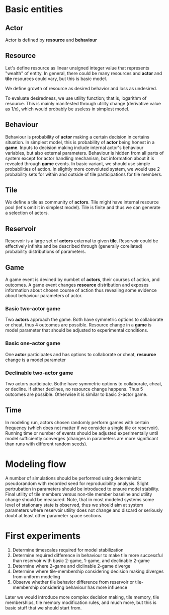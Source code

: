 # Basic entities

## Actor

Actor is defined by **resource** and **behaviour**

## Resource

Let's define resource as linear unsigned integer value that represents "wealth" of entity. In general, there could be many resources and **actor** and **tile** resources could vary, but this is basic model.

We define growth of resource as desired behavior and loss as undesired.

To evaluate desiredness, we use utility function; that is, logarithm of resource. This is mainly manifested through utility change (derivative value as 1/x), which would probably be useless in simplest model.

## Behaviour

Behaviour is probability of **actor** making a certain decision in certains situation. In simplest model, this is probability of **actor** being honest in a **game**. Inputs to decision making include internal actor's behaviour variables, but also external parameters. Behaviour is hidden from all parts of system except for actor handling mechanism, but information about it is revealed through **game** events. In basic variant, we should use simple probabilities of action. In slightly more convoluted system, we would use 2 probability sets for within and outside of tile participations for tile members.

## Tile

We define a tile as community of **actors**. Tile might have internal resource pool (let's omit it in simplest model). Tile is finite and thus we can generate a selection of actors.

## Reservoir

Reservoir is a large set of **actors** external to given **tile**. Reservoir could be effectively infinite and be described through (generally corellated) probability distributions of parameters.

## Game

A game event is devined by numbet of **actors**, their courses of action, and outcomes. A game event changes **resource** distribution and exposes information about chosen course of action thus revealing some evidence about behaviour parameters of actor.

### Basic two-actor game

Two **actors** approach the game. Both have symmetric options to collaborate or cheat, thus 4 outcomes are possible. Resource change in a **game** is model parameter that should be adjusted to experimental conditions.

### Basic one-actor game

One **actor** participates and has options to collaborate or cheat, **resource** change is a model parameter

### Declinable two-actor game

Two actors participate. Bothe have symmetric options to collaborate, cheat, or decline. If either declines, no resource change happens. Thus 5 outcomes are possible. Otherwise it is similar to basic 2-actor game.

## Time

In modeling run, actors chosen randomly perform games with certain frequency (which does not matter if we consider a single tile or reservoir). Running time or number of events should be adjusted experimentally until model sufficiently converges (changes in parameters are more significant than runs with different random seeds).

# Modeling flow

A number of simulations should be performed using deterministic pseudorandom with recorded seed for reproducibility analysis. Slight pertrubation in parameters should be introduced to ensure model stability. Final utility of tile members versus non-tile member baseline and utility change should be measured. Note, that in most modeled systems some level of stationary state is observed, thus we should aim at system parameters where reservoir utility does not change and discard or seriously doubt at least other parameter space sections.

# First experiments

1. Determine timescales required for model stabilization
2. Determine required difference in behaviour to make tile more successful than reservoir with basic 2-game, 1-game, and declinable 2-game
3. Determine where 2-game and diclinable 2-game diverge
4. Determine where tile-membership considering decision making diverges from uniform modeling
5. Observe whether tile behavior difference from reservoir or tile-membership considering behaviour has more influence

Later we would introduce more complex decision making, tile memory, tile memberships, tile memory modification rules, and much more, but this is basic stuff that we should start from.

